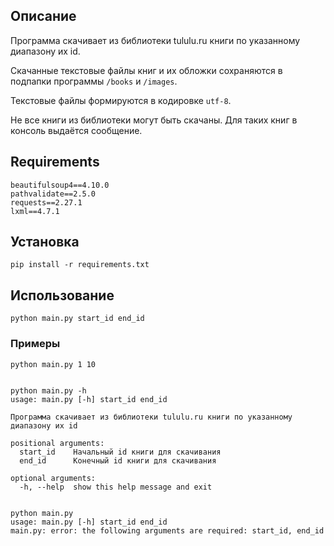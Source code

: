 ## Описание
Программа скачивает из библиотеки tululu.ru книги по указанному диапазону их id.

Скачанные текстовые файлы книг и их обложки сохраняются в подпапки программы 
`/books` и `/images`.

Текстовые файлы формируются в кодировке `utf-8`.

Не все книги из библиотеки могут быть скачаны. Для таких книг в консоль выдаётся
сообщение.

## Requirements
    beautifulsoup4==4.10.0
    pathvalidate==2.5.0
    requests==2.27.1
    lxml==4.7.1

## Установка
    pip install -r requirements.txt

## Использование
    python main.py start_id end_id

### Примеры
    python main.py 1 10


    python main.py -h
    usage: main.py [-h] start_id end_id
    
    Программа скачивает из библиотеки tululu.ru книги по указанному диапазону их id
    
    positional arguments:
      start_id    Начальный id книги для скачивания
      end_id      Конечный id книги для скачивания
    
    optional arguments:
      -h, --help  show this help message and exit


    python main.py
    usage: main.py [-h] start_id end_id
    main.py: error: the following arguments are required: start_id, end_id
